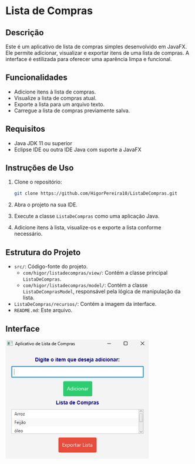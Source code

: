 # Lista de Compras

## Descrição

Este é um aplicativo de lista de compras simples desenvolvido em JavaFX. Ele permite adicionar, visualizar e exportar itens de uma lista de compras. A interface é estilizada para oferecer uma aparência limpa e funcional.

## Funcionalidades

- Adicione itens à lista de compras.
- Visualize a lista de compras atual.
- Exporte a lista para um arquivo texto.
- Carregue a lista de compras previamente salva.

## Requisitos

- Java JDK 11 ou superior
- Eclipse IDE ou outra IDE Java com suporte a JavaFX

## Instruções de Uso

1. Clone o repositório:
    ```bash
    git clone https://github.com/HigorPereira10/ListaDeCompras.git
    ```

2. Abra o projeto na sua IDE.

3. Execute a classe `ListaDeCompras` como uma aplicação Java.

4. Adicione itens à lista, visualize-os e exporte a lista conforme necessário.

## Estrutura do Projeto

- `src/`: Código-fonte do projeto.
  - `com/higor/listadecompras/view/`: Contém a classe principal `ListaDeCompras`.
  - `com/higor/listadecompras/model/`: Contém a classe `ListaDeComprasModel`, responsável pela lógica de manipulação da lista.
- `ListaDeCompras/recursos/`: Contém a imagem da interface.
- `README.md`: Este arquivo.

## Interface

![Interface do Aplicativo](ListaDeCompras/recursos/Interface.png)

